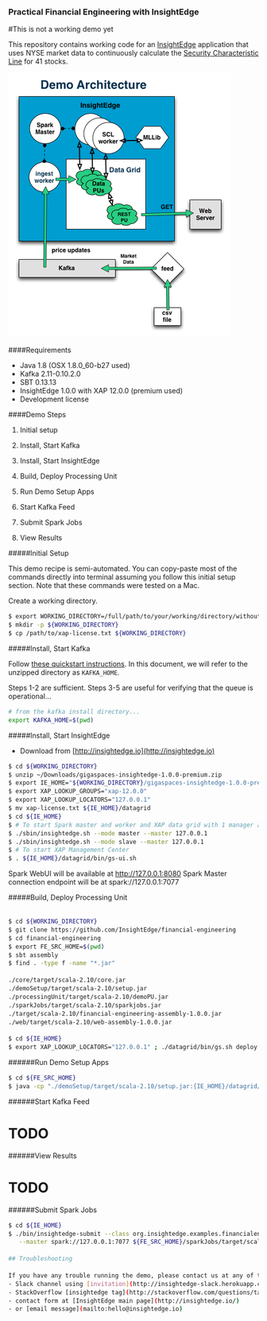 ### Practical Financial Engineering with InsightEdge

#This is not a working demo yet

This repository contains working code for an [InsightEdge](http://insightedge.io) application that uses NYSE market data to continuously calculate the [Security Characteristic Line](https://en.wikipedia.org/wiki/Security_characteristic_line) for 41 stocks.

![Demo Architecture](doc/images/demo-flow.png)

####Requirements

* Java 1.8 (OSX 1.8.0_60-b27 used)
* Kafka 2.11-0.10.2.0
* SBT 0.13.13
* InsightEdge 1.0.0 with XAP 12.0.0 (premium used)
* Development license

####Demo Steps

1. Initial setup
2. Install, Start Kafka 
3. Install, Start InsightEdge
4. Build, Deploy Processing Unit

5. Run Demo Setup Apps

6. Start Kafka Feed
7. Submit Spark Jobs
8. View Results

#####Initial Setup

This demo recipe is semi-automated. You can copy-paste most of the commands directly into terminal assuming you follow this initial setup section. Note that these commands were tested on a Mac.

Create a working directory.
 
```bash
$ export WORKING_DIRECTORY=/full/path/to/your/working/directory/without/trailing/slash
$ mkdir -p ${WORKING_DIRECTORY}
$ cp /path/to/xap-license.txt ${WORKING_DIRECTORY}
```  

#####Install, Start Kafka

Follow [these quickstart instructions](http://kafka.apache.org/quickstart). In this document, we will refer to the unzipped directory as `KAFKA_HOME`. 

Steps 1-2 are sufficient. Steps 3-5 are useful for verifying that the queue is operational...
```bash
# from the kafka install directory...
export KAFKA_HOME=$(pwd)
```

#####Install, Start InsightEdge 

* Download from [http://insightedge.io](http://insightedge.io)
```bash
$ cd ${WORKING_DIRECTORY}
$ unzip ~/Downloads/gigaspaces-insightedge-1.0.0-premium.zip
$ export IE_HOME="${WORKING_DIRECTORY}/gigaspaces-insightedge-1.0.0-premium"
$ export XAP_LOOKUP_GROUPS="xap-12.0.0"
$ export XAP_LOOKUP_LOCATORS="127.0.0.1"
$ mv xap-license.txt ${IE_HOME}/datagrid
$ cd ${IE_HOME}
$ # To start Spark master and worker and XAP data grid with 1 manager and 2 containers
$ ./sbin/insightedge.sh --mode master --master 127.0.0.1
$ ./sbin/insightedge.sh --mode slave --master 127.0.0.1
$ # To start XAP Management Center
$ . ${IE_HOME}/datagrid/bin/gs-ui.sh
```
Spark WebUI will be available at http://127.0.0.1:8080
Spark Master connection endpoint will be at spark://127.0.0.1:7077

#####Build, Deploy Processing Unit

```bash

$ cd ${WORKING_DIRECTORY}
$ git clone https://github.com/InsightEdge/financial-engineering
$ cd financial-engineering
$ export FE_SRC_HOME=$(pwd)
$ sbt assembly
$ find . -type f -name "*.jar"

./core/target/scala-2.10/core.jar
./demoSetup/target/scala-2.10/setup.jar
./processingUnit/target/scala-2.10/demoPU.jar
./sparkJobs/target/scala-2.10/sparkjobs.jar
./target/scala-2.10/financial-engineering-assembly-1.0.0.jar
./web/target/scala-2.10/web-assembly-1.0.0.jar

$ cd ${IE_HOME} 
$ export XAP_LOOKUP_LOCATORS="127.0.0.1" ; ./datagrid/bin/gs.sh deploy ${FE_SRC_HOME}/processingUnit/target/scala-2.10/demoPU.jar

```

######Run Demo Setup Apps

```bash
$ cd ${FE_SRC_HOME}
$ java -cp "./demoSetup/target/scala-2.10/setup.jar:{IE_HOME}/datagrid/lib/required/*" org.insightedge.examples.financialengineering.applications.TickerSymbolCustomizer
```

######Start Kafka Feed
# TODO

######View Results
# TODO

######Submit Spark Jobs


```bash
$ cd ${IE_HOME} 
$ ./bin/insightedge-submit --class org.insightedge.examples.financialengineering.jobs.MarketTickProcessor \
   --master spark://127.0.0.1:7077 ${FE_SRC_HOME}/sparkJobs/target/scala-2.10/sparkjobs.jar

## Troubleshooting

If you have any trouble running the demo, please contact us at any of the following:
- Slack channel using [invitation](http://insightedge-slack.herokuapp.com/)
- StackOverflow [insightedge tag](http://stackoverflow.com/questions/tagged/insightedge)
- contact form at [InsightEdge main page](http://insightedge.io/)
- or [email message](mailto:hello@insightedge.io)